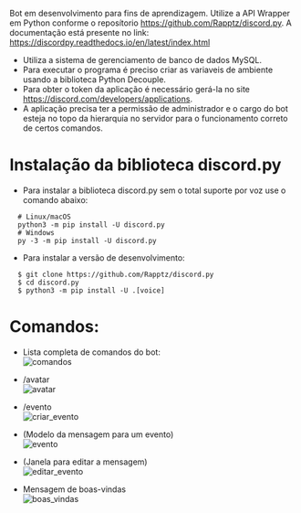 Bot em desenvolvimento para fins de aprendizagem. Utilize a API Wrapper em Python conforme o reposítorio https://github.com/Rapptz/discord.py. A documentação está presente no link: https://discordpy.readthedocs.io/en/latest/index.html
* Utiliza a sistema de gerenciamento de banco de dados MySQL.
* Para executar o programa é preciso criar as variaveis de ambiente usando a biblioteca Python Decouple.
* Para obter o token da aplicação é necessário gerá-la no site https://discord.com/developers/applications.
* A aplicação precisa ter a permissão de administrador e o cargo do bot esteja no topo da hierarquia no servidor para o funcionamento correto de certos comandos.
# Instalação da biblioteca discord.py
* Para instalar a biblioteca discord.py sem o total suporte por voz use o comando abaixo:
```
  # Linux/macOS
  python3 -m pip install -U discord.py
  # Windows
  py -3 -m pip install -U discord.py
```
* Para instalar a versão de desenvolvimento:
```
  $ git clone https://github.com/Rapptz/discord.py
  $ cd discord.py
  $ python3 -m pip install -U .[voice]
```
# Comandos:

* Lista completa de comandos do bot:  
![comandos](https://github.com/hptsilva/ATLAS-DISCORD-BOT/assets/41704578/76772734-ffeb-4062-aced-65be2063c141)

* /avatar  
![avatar](https://github.com/hptsilva/ATLAS-DISCORD-BOT/assets/41704578/cdc2f988-8361-4b1f-98b8-6314ca9acb9c)
* /evento  
![criar_evento](https://github.com/hptsilva/ATLAS-DISCORD-BOT/assets/41704578/1936f7a7-2501-4d4e-860c-2ecc9b80a550)
* (Modelo da mensagem para um evento)  
![evento](https://github.com/hptsilva/ATLAS-DISCORD-BOT/assets/41704578/f566a68e-e943-454e-aae8-5bb2b6cfa256)
* (Janela para editar a mensagem)  
![editar_evento](https://github.com/hptsilva/ATLAS-DISCORD-BOT/assets/41704578/adfd3374-0de7-4d58-a921-bab236531a2b)
* Mensagem de boas-vindas  
![boas_vindas](https://github.com/hptsilva/ATLAS-DISCORD-BOT/assets/41704578/173e251e-dd76-4d71-9380-2355f2227d8b)
